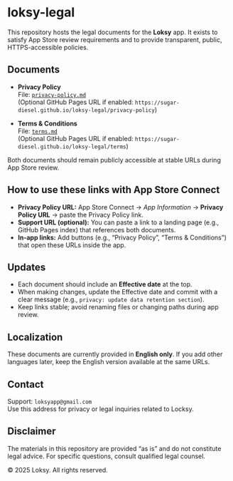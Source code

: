 # loksy-legal

This repository hosts the legal documents for the **Loksy** app. It exists to satisfy App Store review requirements and to provide transparent, public, HTTPS-accessible policies.

## Documents

- **Privacy Policy**  
  File: [`privacy-policy.md`](./privacy-policy.md)  
  (Optional GitHub Pages URL if enabled: `https://sugar-diesel.github.io/loksy-legal/privacy-policy`)

- **Terms & Conditions**  
  File: [`terms.md`](./terms-and-conditions.md)  
  (Optional GitHub Pages URL if enabled: `https://sugar-diesel.github.io/loksy-legal/terms`)

Both documents should remain publicly accessible at stable URLs during App Store review.

## How to use these links with App Store Connect

- **Privacy Policy URL:** App Store Connect → *App Information* → **Privacy Policy URL** → paste the Privacy Policy link.  
- **Support URL (optional):** You can paste a link to a landing page (e.g., GitHub Pages index) that references both documents.  
- **In-app links:** Add buttons (e.g., “Privacy Policy”, “Terms & Conditions”) that open these URLs inside the app.

## Updates

- Each document should include an **Effective date** at the top.  
- When making changes, update the Effective date and commit with a clear message (e.g., `privacy: update data retention section`).  
- Keep links stable; avoid renaming files or changing paths during app review.

## Localization

These documents are currently provided in **English only**. If you add other languages later, keep the English version available at the same URLs.

## Contact

Support: `loksyapp@gmail.com`  
Use this address for privacy or legal inquiries related to Locksy.

## Disclaimer

The materials in this repository are provided “as is” and do not constitute legal advice. For specific questions, consult qualified legal counsel.

© 2025 Loksy. All rights reserved.
